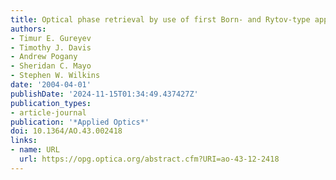 ```yaml
---
title: Optical phase retrieval by use of first Born- and Rytov-type approximations
authors:
- Timur E. Gureyev
- Timothy J. Davis
- Andrew Pogany
- Sheridan C. Mayo
- Stephen W. Wilkins
date: '2004-04-01'
publishDate: '2024-11-15T01:34:49.437427Z'
publication_types:
- article-journal
publication: '*Applied Optics*'
doi: 10.1364/AO.43.002418
links:
- name: URL
  url: https://opg.optica.org/abstract.cfm?URI=ao-43-12-2418
---
```

